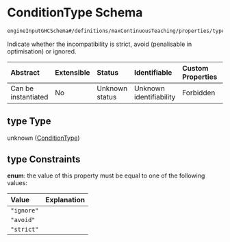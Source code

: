 # ConditionType Schema

```txt
engineInputGHCSchema#/definitions/maxContinuousTeaching/properties/type
```

Indicate whether the incompatibility is strict, avoid (penalisable in optimisation) or ignored.

| Abstract            | Extensible | Status         | Identifiable            | Custom Properties | Additional Properties | Access Restrictions | Defined In                                                        |
| :------------------ | :--------- | :------------- | :---------------------- | :---------------- | :-------------------- | :------------------ | :---------------------------------------------------------------- |
| Can be instantiated | No         | Unknown status | Unknown identifiability | Forbidden         | Allowed               | none                | [ghc.schema.json*](../out/ghc.schema.json "open original schema") |

## type Type

unknown ([ConditionType](ghc-definitions-maxcontinuousteaching-properties-conditiontype.md))

## type Constraints

**enum**: the value of this property must be equal to one of the following values:

| Value      | Explanation |
| :--------- | :---------- |
| `"ignore"` |             |
| `"avoid"`  |             |
| `"strict"` |             |
